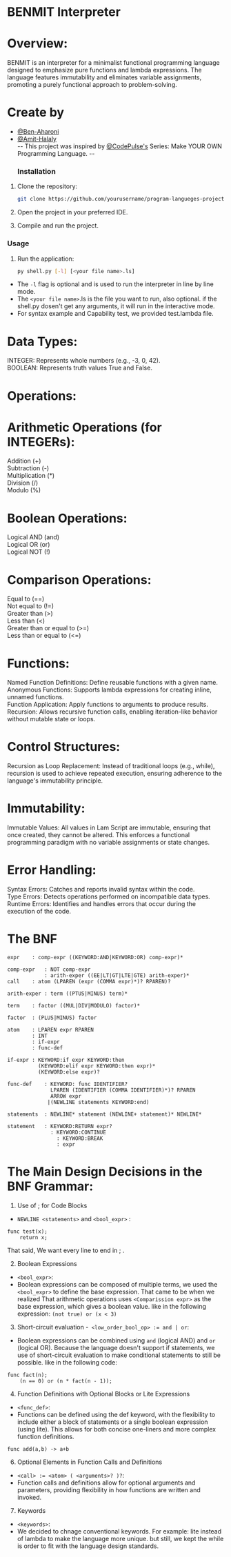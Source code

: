 # BENMIT Interpreter

# Overview:
BENMIT is an interpreter for a minimalist functional programming language designed to emphasize pure functions and lambda expressions.
The language features immutability and eliminates variable assignments, promoting a purely functional approach to problem-solving.
# Create by
- [@Ben-Aharoni](https://github.com/Ben-Aharoni)
- [@Amit-Halaly](https://github.com/Amit-Halaly)\
-- This project was inspired by [@CodePulse's](https://www.youtube.com/@CodePulse) Series: Make YOUR OWN Programming Language. --
  ### Installation

1. Clone the repository:

   ```bash
   git clone https://github.com/yourusername/program-langueges-project.git
   ```

2. Open the project in your preferred IDE.

3. Compile and run the project.

### Usage

1. Run the application:

   ```bash
   py shell.py [-l] [<your file name>.ls]
   ```
- The `-l` flag is optional and is used to run the interpreter in line by line mode.
- The `<your file name>`.ls is the file you want to run, also optional. if the shell.py dosen't get any arguments, it will run in the interactive mode.
- For syntax example and Capability test, we provided test.lambda file.
   
# Data Types:
INTEGER: Represents whole numbers (e.g., -3, 0, 42).\
BOOLEAN: Represents truth values True and False.

# Operations:

# Arithmetic Operations (for INTEGERs):
Addition (+)\
Subtraction (-)\
Multiplication (*)\
Division (/)\
Modulo (%)

# Boolean Operations:
Logical AND (and)\
Logical OR (or)\
Logical NOT (!)

# Comparison Operations:
Equal to (==)\
Not equal to (!=)\
Greater than (>)\
Less than (<)\
Greater than or equal to (>=)\
Less than or equal to (<=)

# Functions:
Named Function Definitions: Define reusable functions with a given name.\
Anonymous Functions: Supports lambda expressions for creating inline, unnamed functions.\
Function Application: Apply functions to arguments to produce results.\
Recursion: Allows recursive function calls, enabling iteration-like behavior without mutable state or loops.

# Control Structures:
Recursion as Loop Replacement: Instead of traditional loops (e.g., while), recursion is used to achieve repeated execution, ensuring adherence to the language's immutability principle.

# Immutability:
Immutable Values: All values in Lam Script are immutable, ensuring that once created, they cannot be altered. This enforces a functional programming paradigm with no variable assignments or state changes.

# Error Handling:
Syntax Errors: Catches and reports invalid syntax within the code.\
Type Errors: Detects operations performed on incompatible data types.\
Runtime Errors: Identifies and handles errors that occur during the execution of the code.

# The BNF
```
expr    : comp-expr ((KEYWORD:AND|KEYWORD:OR) comp-expr)*

comp-expr   : NOT comp-expr
            : arith-exper ((EE|LT|GT|LTE|GTE) arith-exper)*
call    : atom (LPAREN (expr (COMMA expr)*)? RPAREN)?

arith-exper : term ((PTUS|MINUS) term)*

term    : factor ((MUL|DIV|MODULO) factor)*

factor  : (PLUS|MINUS) factor

atom    : LPAREN expr RPAREN
        : INT
        : if-expr
        : func-def

if-expr : KEYWORD:if expr KEYWORD:then
          (KEYWORD:elif expr KEYWORD:then expr)*
          (KEYWORD:else expr)?

func-def    : KEYWORD: func IDENTIFIER?
              LPAREN (IDENTIFIER (COMMA IDENTIFIER)*)? RPAREN
              ARROW expr
             |(NEWLINE statements KEYWORD:end)

statements  : NEWLINE* statement (NEWLINE+ statement)* NEWLINE*

statement	: KEYWORD:RETURN expr?
		      : KEYWORD:CONTINUE
			    : KEYWORD:BREAK
			    : expr
```

# The Main Design Decisions in the BNF Grammar:
1. Use of ; for Code Blocks
- `NEWLINE <statements>`  and `<bool_expr>` :
```
func test(x); 
    return x;
```
That said, We  want every line to end in ; .

2. Boolean Expressions
- `<bool_expr>`:
- Boolean expressions can be composed of multiple terms, we used the `<bool_expr>` to define the base expression. That came to be when we realized That arithmetic operations uses `<Comparission expr>` as the base expression, which gives a boolean value. like in the following expression:
```(not true) or (x < 3)```

3. Short-circuit evaluation
-` <low_order_bool_op> := and | or`:
- Boolean expressions can be combined using `and` (logical AND) and `or` (logical OR). Because the language doesn't support if statements, we use of short-circuit evaluation to make conditional statements to still be possible. like in the following code:
```
func fact(n);
    (n == 0) or (n * fact(n - 1));
```

4. Function Definitions with Optional Blocks or Lite Expressions
- `<func_def>`:
- Functions can be defined using the def keyword, with the flexibility to include either a block of statements or a single boolean expression (using lite). This allows for both concise one-liners and more complex function definitions.
```
func add(a,b) -> a+b
```
6. Optional Elements in Function Calls and Definitions
- `<call> := <atom> ( <arguments>? )?`:
- Function calls and definitions allow for optional arguments and parameters, providing flexibility in how functions are written and invoked.

7. Keywords
- `<keywords>`:
- We decided to chnage conventional keywords. For example: lite instead of lambda to make the language more unique. but still, we kept the while is order to fit with the language design standards.
